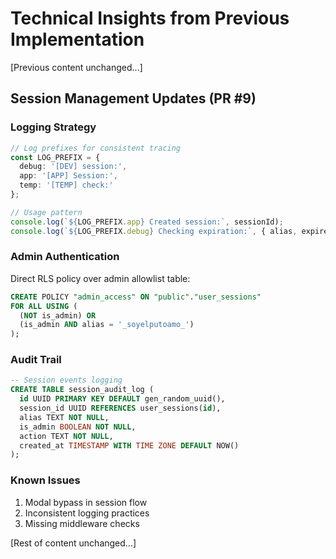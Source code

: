 # Technical Insights from Previous Implementation

[Previous content unchanged...]

## Session Management Updates (PR #9)

### Logging Strategy
```typescript
// Log prefixes for consistent tracing
const LOG_PREFIX = {
  debug: '[DEV] session:',
  app: '[APP] Session:',
  temp: '[TEMP] check:'
};

// Usage pattern
console.log(`${LOG_PREFIX.app} Created session:`, sessionId);
console.log(`${LOG_PREFIX.debug} Checking expiration:`, { alias, expiresAt });
```

### Admin Authentication
Direct RLS policy over admin allowlist table:
```sql
CREATE POLICY "admin_access" ON "public"."user_sessions"
FOR ALL USING (
  (NOT is_admin) OR 
  (is_admin AND alias = '_soyelputoamo_')
);
```

### Audit Trail
```sql
-- Session events logging
CREATE TABLE session_audit_log (
  id UUID PRIMARY KEY DEFAULT gen_random_uuid(),
  session_id UUID REFERENCES user_sessions(id),
  alias TEXT NOT NULL,
  is_admin BOOLEAN NOT NULL,
  action TEXT NOT NULL,
  created_at TIMESTAMP WITH TIME ZONE DEFAULT NOW()
);
```

### Known Issues
1. Modal bypass in session flow
2. Inconsistent logging practices
3. Missing middleware checks

[Rest of content unchanged...]